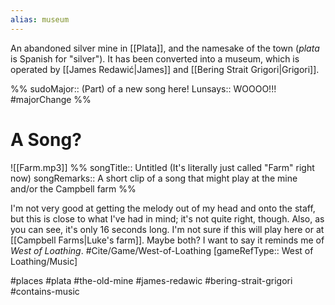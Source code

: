 ```yaml
---
alias: museum
---
```


An abandoned silver mine in [[Plata]], and the namesake of the town (*plata* is Spanish for "silver"). It has been converted into a museum, which is operated by [[James Redawić|James]] and [[Bering Strait Grigori|Grigori]].

%%
sudoMajor:: (Part) of a new song here!
Lunsays:: WOOOO!!!
#majorChange 
%%
# A Song?
![[Farm.mp3]]
%%
songTitle:: Untitled (It's literally just called "Farm" right now)
songRemarks:: A short clip of a song that might play at the mine and/or the Campbell farm
%%

I'm not very good at getting the melody out of my head and onto the staff, but this is close to what I've had in mind; it's not quite right, though. Also, as you can see, it's only 16 seconds long. I'm not sure if this will play here or at [[Campbell Farms|Luke's farm]]. Maybe both? I want to say it reminds me of *West of Loathing*. #Cite/Game/West-of-Loathing [gameRefType:: West of Loathing/Music]

#places #plata #the-old-mine #james-redawic #bering-strait-grigori #contains-music 